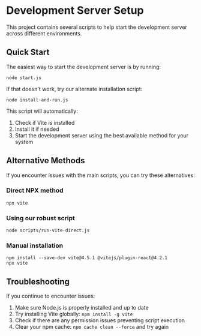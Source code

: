 
# Development Server Setup

This project contains several scripts to help start the development server across different environments.

## Quick Start

The easiest way to start the development server is by running:

```
node start.js
```

If that doesn't work, try our alternate installation script:

```
node install-and-run.js
```

This script will automatically:
1. Check if Vite is installed
2. Install it if needed
3. Start the development server using the best available method for your system

## Alternative Methods

If you encounter issues with the main scripts, you can try these alternatives:

### Direct NPX method
```
npx vite
```

### Using our robust script
```
node scripts/run-vite-direct.js
```

### Manual installation
```
npm install --save-dev vite@4.5.1 @vitejs/plugin-react@4.2.1
npx vite
```

## Troubleshooting

If you continue to encounter issues:

1. Make sure Node.js is properly installed and up to date
2. Try installing Vite globally: `npm install -g vite`
3. Check if there are any permission issues preventing script execution
4. Clear your npm cache: `npm cache clean --force` and try again
